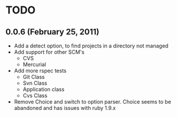 # TODO

## 0.0.6 (February 25, 2011)
- Add a detect option, to find projects in a directory not managed
- Add support for other SCM's
	- CVS
	- Mercurial	
- Add more rspec tests		
	- Git Class
	- Svn Class
	- Application class
	- Cvs Class
- Remove Choice and switch to option parser. Choice seems to be abandoned and has issues with ruby 1.9.x
		